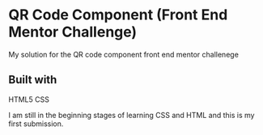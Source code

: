 # QR Code Component (Front End Mentor Challenge)
 My solution for the QR code component front end mentor challenege

## Built with 
HTML5 
CSS 

I am still in the beginning stages of learning CSS and HTML and this is my first submission. 